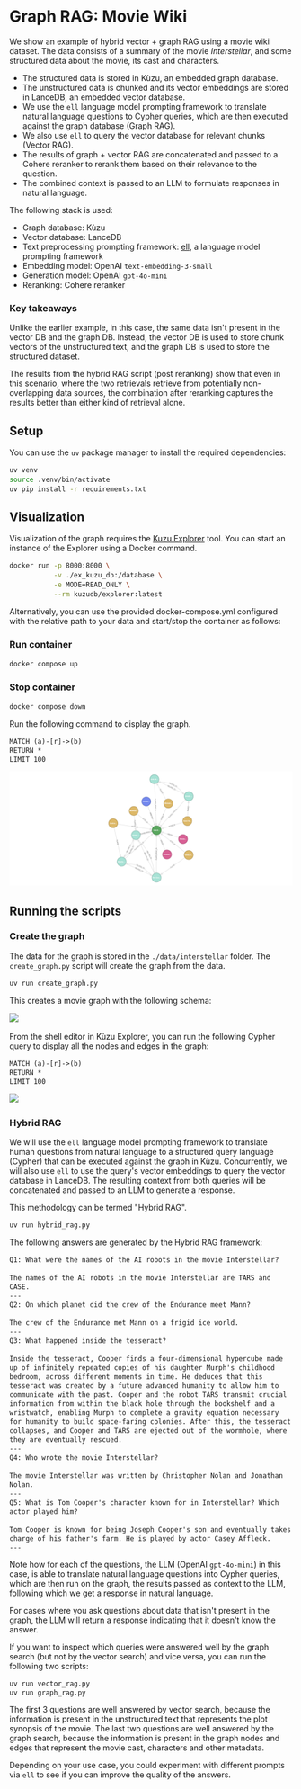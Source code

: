 # Graph RAG: Movie Wiki

We show an example of hybrid vector + graph RAG using a movie wiki dataset. The data consists of a
summary of the movie *Interstellar*, and some structured data about the movie, its cast and characters.

- The structured data is stored in Kùzu, an embedded graph database.
- The unstructured data is chunked and its vector embeddings are stored in LanceDB, an embedded vector database.
- We use the `ell` language model prompting framework to translate natural language questions to
Cypher queries, which are then executed against the graph database (Graph RAG).
- We also use `ell` to query the vector database for relevant chunks (Vector RAG).
- The results of graph + vector RAG are concatenated and passed to a Cohere reranker to rerank them based
on their relevance to the question.
- The combined context is passed to an LLM to formulate responses in natural language.

The following stack is used:

- Graph database: Kùzu
- Vector database: LanceDB
- Text preprocessing prompting framework: [ell](https://docs.ell.so/), a language model prompting framework
- Embedding model: OpenAI `text-embedding-3-small`
- Generation model: OpenAI `gpt-4o-mini`
- Reranking: Cohere reranker

### Key takeaways

Unlike the earlier example, in this case, the same data isn't present in the vector DB and the graph
DB. Instead, the vector DB is used to store chunk vectors of the unstructured text, and the graph DB
is used to store the structured dataset.

The results from the hybrid RAG script (post reranking) show that even in this scenario, where the
two retrievals retrieve from potentially non-overlapping data sources, the combination after reranking
captures the results better than either kind of retrieval alone.

## Setup

You can use the `uv` package manager to install the required dependencies:

```bash
uv venv
source .venv/bin/activate
uv pip install -r requirements.txt
```

## Visualization

Visualization of the graph requires the [Kuzu Explorer](https://github.com/kuzudb/explorer) tool.
You can start an instance of the Explorer using a Docker command.
```bash
docker run -p 8000:8000 \
           -v ./ex_kuzu_db:/database \
           -e MODE=READ_ONLY \
           --rm kuzudb/explorer:latest
```
Alternatively, you can use the provided docker-compose.yml configured with the relative path to your data and start/stop the container as follows:

### Run container

```bash
docker compose up
```

### Stop container

```bash
docker compose down
```

Run the following command to display the graph.

```cypher
MATCH (a)-[r]->(b)
RETURN *
LIMIT 100
```

![](./img/movie-graph.png)

## Running the scripts

### Create the graph

The data for the graph is stored in the `./data/interstellar` folder. The `create_graph.py` script
will create the graph from the data.

```bash
uv run create_graph.py
```

This creates a movie graph with the following schema:

![](./assets/movie-schema.png)

From the shell editor in Kùzu Explorer, you can run the following Cypher query to display all the
nodes and edges in the graph:

```cypher
MATCH (a)-[r]->(b)
RETURN *
LIMIT 100
```

![](./assets/interstellar-graph.png)


### Hybrid RAG

We will use the `ell` language model prompting framework to translate human questions from natural
language to a structured query language (Cypher) that can be executed against the graph in Kùzu. Concurrently, we will also use `ell` to use the query's vector
embeddings to query the vector database in LanceDB. The resulting context from both queries will be concatenated and passed to an LLM to generate a response.

This methodology can be termed "Hybrid RAG".

```bash
uv run hybrid_rag.py
```

The following answers are generated by the Hybrid RAG framework:

```
Q1: What were the names of the AI robots in the movie Interstellar?

The names of the AI robots in the movie Interstellar are TARS and CASE.
---
Q2: On which planet did the crew of the Endurance meet Mann?

The crew of the Endurance met Mann on a frigid ice world.
---
Q3: What happened inside the tesseract?

Inside the tesseract, Cooper finds a four-dimensional hypercube made up of infinitely repeated copies of his daughter Murph's childhood bedroom, across different moments in time. He deduces that this tesseract was created by a future advanced humanity to allow him to communicate with the past. Cooper and the robot TARS transmit crucial information from within the black hole through the bookshelf and a wristwatch, enabling Murph to complete a gravity equation necessary for humanity to build space-faring colonies. After this, the tesseract collapses, and Cooper and TARS are ejected out of the wormhole, where they are eventually rescued.
---
Q4: Who wrote the movie Interstellar?

The movie Interstellar was written by Christopher Nolan and Jonathan Nolan.
---
Q5: What is Tom Cooper's character known for in Interstellar? Which actor played him?

Tom Cooper is known for being Joseph Cooper's son and eventually takes charge of his father's farm. He is played by actor Casey Affleck.
---
```

Note how for each of the questions, the LLM (OpenAI `gpt-4o-mini`) in this case, is able to translate
natural language questions into Cypher queries, which are then run on the graph, the results passed
as context to the LLM, following which we get a response in natural language.

For cases where you ask questions about data that isn't present in the graph, the LLM will return a
response indicating that it doesn't know the answer. 

If you want to inspect which queries were answered well by the graph search (but not by the vector search)
and vice versa, you can run the following two scripts:

```
uv run vector_rag.py
uv run graph_rag.py
```

The first 3 questions are well answered by vector search, because the information is present in the
unstructured text that represents the plot synopsis of the movie. The last two questions are well
answered by the graph search, because the information is present in the graph nodes and edges that
represent the movie cast, characters and other metadata.

Depending on your use case, you could experiment with different prompts via `ell` to see if you can
improve the quality of the answers.

